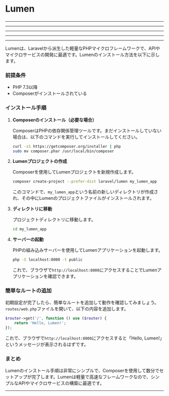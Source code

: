 ###
# Lumen
###

---

---

---

---

---

Lumenは、Laravelから派生した軽量なPHPマイクロフレームワークで、APIやマイクロサービスの開発に最適です。Lumenのインストール方法を以下に示します。

### 前提条件

- PHP 7.3以降
- Composerがインストールされている

### インストール手順

1. **Composerのインストール（必要な場合）**

   ComposerはPHPの依存関係管理ツールです。まだインストールしていない場合は、以下のコマンドを実行してインストールしてください。

   ```bash
   curl -sS https://getcomposer.org/installer | php
   sudo mv composer.phar /usr/local/bin/composer
   ```

2. **Lumenプロジェクトの作成**

   Composerを使用してLumenプロジェクトを新規作成します。

   ```bash
   composer create-project --prefer-dist laravel/lumen my_lumen_app
   ```

   このコマンドで、`my_lumen_app`という名前の新しいディレクトリが作成され、その中にLumenのプロジェクトファイルがインストールされます。

3. **ディレクトリに移動**

   プロジェクトディレクトリに移動します。

   ```bash
   cd my_lumen_app
   ```

4. **サーバーの起動**

   PHPの組み込みサーバーを使用してLumenアプリケーションを起動します。

   ```bash
   php -S localhost:8000 -t public
   ```

   これで、ブラウザで`http://localhost:8000`にアクセスすることでLumenアプリケーションを確認できます。

### 簡単なルートの追加

初期設定が完了したら、簡単なルートを追加して動作を確認してみましょう。`routes/web.php`ファイルを開いて、以下の内容を追加します。

```php
$router->get('/', function () use ($router) {
    return 'Hello, Lumen!';
});
```

これで、ブラウザで`http://localhost:8000`にアクセスすると「Hello, Lumen!」というメッセージが表示されるはずです。

### まとめ

Lumenのインストール手順は非常にシンプルで、Composerを使用して数分でセットアップが完了します。Lumenは軽量で高速なフレームワークなので、シンプルなAPIやマイクロサービスの構築に最適です。


---
